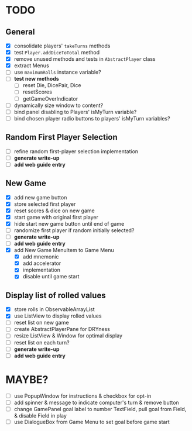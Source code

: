 # TODO
## General
* [x] consolidate players' `takeTurns` methods
* [x] test `Player.addDiceToTotal` method
* [x] remove unused methods and tests in `AbstractPlayer` class
* [x] extract Menus
* [ ] use `maximumRolls` instance variable?
* [ ] __test new methods__
    * [ ] reset Die, DicePair, Dice
    * [ ] resetScores
    * [ ] getGameOverIndicator
* [ ] dynamically size window to content?
* [ ] bind panel disabling to Players' isMyTurn variable?
* [ ] bind chosen player radio buttons to players' isMyTurn variables?

## Random First Player Selection
* [ ] refine random first-player selection implementation
* [ ] __generate write-up__
* [ ] __add web guide entry__

## New Game
* [x] add new game button
* [x] store selected first player
* [x] reset scores & dice on new game
* [x] start game with original first player
* [x] hide start new game button until end of game
* [ ] randomize first player if random initially selected?
* [ ] __generate write-up__
* [ ] __add web guide entry__
* [x] add New Game MenuItem to Game Menu
    * [x] add mnemonic
    * [x] add accelerator
    * [x] implementation
    * [x] disable until game start

## Display list of rolled values
* [x] store rolls in ObservableArrayList
* [x] use ListView to display rolled values
* [ ] reset list on new game
* [ ] create AbstractPlayerPane for DRYness
* [ ] resize ListView & Window for optimal display
* [ ] reset list on each turn?
* [ ] __generate write-up__
* [ ] __add web guide entry__

# MAYBE?
* [ ] use PopupWindow for instructions & checkbox for opt-in
* [ ] add spinner & message to indicate computer's turn & remove button
* [ ] change GamePanel goal label to number TextField, pull goal from Field, & disable Field in play
* [ ] use DialogueBox from Game Menu to set goal before game start
